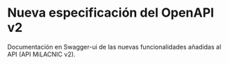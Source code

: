 # Nueva especificación del OpenAPI v2

Documentación en Swagger-ui de las nuevas funcionalidades añadidas al API (API MiLACNIC v2).
